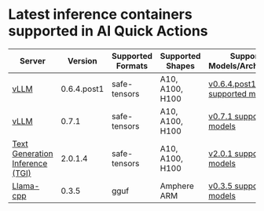 # Latest inference containers supported in AI Quick Actions

| Server                                                                                                          | Version     |Supported Formats|Supported Shapes| Supported Models/Architectures                                                                                                  |
|-----------------------------------------------------------------------------------------------------------------|-------------|-----------------|----------------|---------------------------------------------------------------------------------------------------------------------------------|
| [vLLM](https://github.com/vllm-project/vllm/releases/tag/v0.6.4.post1)                                          | 0.6.4.post1 |safe-tensors|A10, A100, H100| [v0.6.4.post1 supported models](https://docs.vllm.ai/en/v0.6.4.post1/models/supported_models.html)                   |
| [vLLM](https://github.com/vllm-project/vllm/releases/tag/v0.7.1)                                          | 0.7.1 |safe-tensors|A10, A100, H100| [v0.7.1 supported models](https://docs.vllm.ai/en/v0.7.1/models/supported_models.html)                   |
| [Text Generation Inference (TGI)](https://github.com/huggingface/text-generation-inference/releases/tag/v2.0.1) | 2.0.1.4     |safe-tensors|A10, A100, H100| [v2.0.1 supported models](https://github.com/huggingface/text-generation-inference/blob/v2.0.1/docs/source/supported_models.md) |
| [Llama-cpp](https://github.com/abetlen/llama-cpp-python/releases/tag/v0.3.5)                                    | 0.3.5     |gguf|Amphere ARM| [v0.3.5 supported models](https://github.com/abetlen/llama-cpp-python/tree/v0.3.5)      |


<!-- 
The below content is hidden in the markdown, useful for updating the above table:

- Steps to find supported models list: 
1. vLLM
    - Visit the vLLM documentation page for supported models https://docs.vllm.ai/en/latest/models/supported_models.html
    - In the bottom right, switch to the required vLLM version. 

2. TGI
    - Visit the supported models page in TGI github repo https://github.com/huggingface/text-generation-inference/blob/main/docs/source/supported_models.md
    - Select the version tag on the left pane, for example v2.0.1. 
3. Llama-cpp-python
    - Visit the llama-cpp-python repo and select the version tag. For example: https://github.com/abetlen/llama-cpp-python/tree/v0.2.78/vendor
    - Click on the llama.cpp commit used by this version.
    - Scroll down in the readme page and find the section on Supported Models. Link to the section if a hyperlink is available, else link the markdown.
-->   
